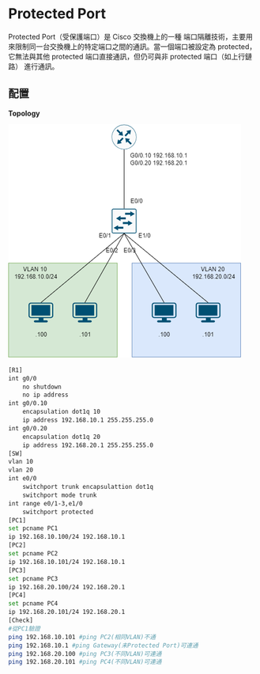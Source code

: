 # Protected Port #

Protected Port（受保護端口）是 Cisco 交換機上的一種 端口隔離技術，主要用來限制同一台交換機上的特定端口之間的通訊。當一個端口被設定為 protected，它無法與其他 protected 端口直接通訊，但仍可與非 protected 端口（如上行鏈路） 進行通訊。

## 配置 ##

**Topology**

![](Image/Topology.png)

```bash
[R1]
int g0/0
    no shutdown
    no ip address
int g0/0.10 
    encapsulation dot1q 10 
    ip address 192.168.10.1 255.255.255.0
int g0/0.20 
    encapsulation dot1q 20 
    ip address 192.168.20.1 255.255.255.0
[SW]
vlan 10
vlan 20 
int e0/0
    switchport trunk encapsulattion dot1q
    switchport mode trunk 
int range e0/1-3,e1/0 
    switchport protected 
[PC1]
set pcname PC1
ip 192.168.10.100/24 192.168.10.1 
[PC2]
set pcname PC2
ip 192.168.10.101/24 192.168.10.1 
[PC3]
set pcname PC3
ip 192.168.20.100/24 192.168.20.1 
[PC4]
set pcname PC4
ip 192.168.20.101/24 192.168.20.1 
[Check]
#從PC1驗證
ping 192.168.10.101 #ping PC2(相同VLAN)不通
ping 192.168.10.1 #ping Gateway(未Protected Port)可連通
ping 192.168.20.100 #ping PC3(不同VLAN)可連通
ping 192.168.20.101 #ping PC4(不同VLAN)可連通
```